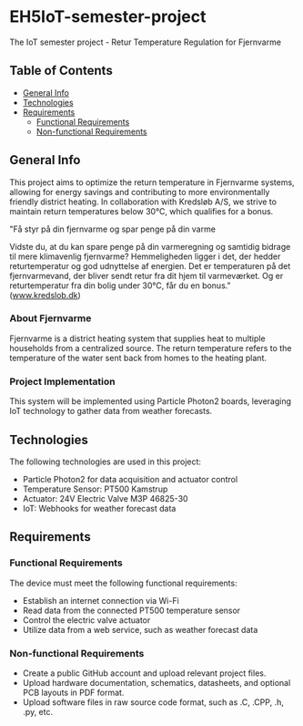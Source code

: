 # EH5IoT-semester-project
The IoT semester project - Retur Temperature Regulation for Fjernvarme
## Table of Contents
- [General Info](#general-info)
- [Technologies](#technologies)
- [Requirements](#requirements)
  - [Functional Requirements](#functional-requirements)
  - [Non-functional Requirements](#non-functional-requirements)

## General Info
This project aims to optimize the return temperature in Fjernvarme systems, allowing for energy savings and contributing to more environmentally friendly district heating. In collaboration with Kredsløb A/S, we strive to maintain return temperatures below 30°C, which qualifies for a bonus.

"Få styr på din fjernvarme og spar penge på din varme

Vidste du, at du kan spare penge på din varmeregning og samtidig bidrage til mere klimavenlig fjernvarme? Hemmeligheden ligger i det, der hedder returtemperatur og god udnyttelse af energien.
Det er temperaturen på det fjernvarmevand, der bliver sendt retur fra dit hjem til varmeværket.
Og er returtemperatur fra din bolig under 30°C, får du en bonus." (www.kredslob.dk)

### About Fjernvarme
Fjernvarme is a district heating system that supplies heat to multiple households from a centralized source. The return temperature refers to the temperature of the water sent back from homes to the heating plant.

### Project Implementation
This system will be implemented using Particle Photon2 boards, leveraging IoT technology to gather data from weather forecasts.

## Technologies
The following technologies are used in this project:
- Particle Photon2 for data acquisition and actuator control
- Temperature Sensor: PT500 Kamstrup
- Actuator: 24V Electric Valve M3P 46825-30
- IoT: Webhooks for weather forecast data

## Requirements
### Functional Requirements
The device must meet the following functional requirements:
- Establish an internet connection via Wi-Fi
- Read data from the connected PT500 temperature sensor
- Control the electric valve actuator
- Utilize data from a web service, such as weather forecast data

### Non-functional Requirements

- Create a public GitHub account and upload relevant project files.
- Upload hardware documentation, schematics, datasheets, and optional PCB layouts in PDF format.
- Upload software files in raw source code format, such as .C, .CPP, .h, .py, etc.
